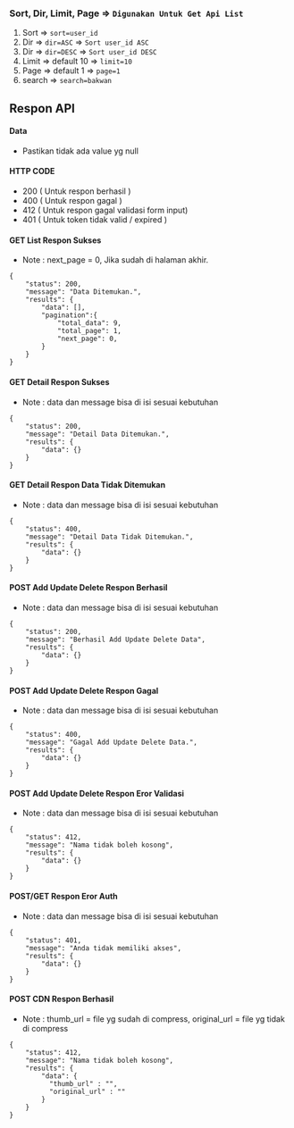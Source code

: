 ### Sort, Dir, Limit, Page => `Digunakan Untuk Get Api List`
1. Sort => `sort=user_id` 
2. Dir => `dir=ASC` => `Sort user_id ASC`
3. Dir => `dir=DESC` => `Sort user_id DESC`
4. Limit => default 10 => `limit=10`
5. Page => default 1 => `page=1`
6. search => `search=bakwan`



## Respon API
#### Data
- Pastikan tidak ada value yg null

#### HTTP CODE
- 200 ( Untuk respon berhasil )
- 400 ( Untuk respon gagal )
- 412 ( Untuk respon gagal validasi form input)
- 401 ( Untuk token tidak valid / expired )

#### GET List Respon Sukses
- Note : next_page = 0, Jika sudah di halaman akhir.
```
{
    "status": 200,
    "message": "Data Ditemukan.",
    "results": {
        "data": [],
        "pagination":{
            "total_data": 9,
            "total_page": 1,
            "next_page": 0,
        }
    }
}
```

#### GET Detail Respon Sukses
- Note : data dan message bisa di isi sesuai kebutuhan

```
{
    "status": 200,
    "message": "Detail Data Ditemukan.",
    "results": {
        "data": {}
    }
}
```

#### GET Detail Respon Data Tidak Ditemukan
- Note : data dan message bisa di isi sesuai kebutuhan

```
{
    "status": 400,
    "message": "Detail Data Tidak Ditemukan.",
    "results": {
        "data": {}
    }
}
```

#### POST Add Update Delete Respon Berhasil
- Note : data dan message bisa di isi sesuai kebutuhan

```
{
    "status": 200,
    "message": "Berhasil Add Update Delete Data",
    "results": {
        "data": {}
    }
}
```

#### POST Add Update Delete Respon Gagal
- Note : data dan message bisa di isi sesuai kebutuhan

```
{
    "status": 400,
    "message": "Gagal Add Update Delete Data.",
    "results": {
        "data": {}
    }
}
```

#### POST Add Update Delete Respon Eror Validasi
- Note : data dan message bisa di isi sesuai kebutuhan

```
{
    "status": 412,
    "message": "Nama tidak boleh kosong",
    "results": {
        "data": {}
    }
}
```

#### POST/GET Respon Eror Auth
- Note : data dan message bisa di isi sesuai kebutuhan

```
{
    "status": 401,
    "message": "Anda tidak memiliki akses",
    "results": {
        "data": {}
    }
}
```


#### POST CDN Respon Berhasil
- Note : thumb_url = file yg sudah di compress, original_url = file yg tidak di compress

```
{
    "status": 412,
    "message": "Nama tidak boleh kosong",
    "results": {
        "data": {
          "thumb_url" : "",
          "original_url" : ""
        }
    }
}
```
